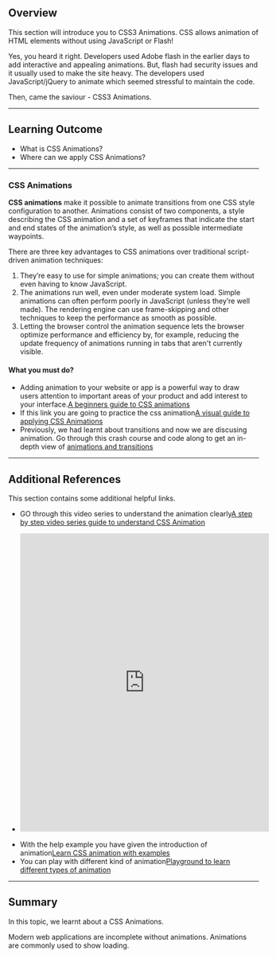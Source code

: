 ## Overview

This section will introduce you to CSS3 Animations. CSS allows animation of HTML elements without using JavaScript or Flash!

Yes, you heard it right. Developers used Adobe flash in the earlier days to add interactive and appealing animations. But, flash had security issues and it usually used to make the site heavy. The developers used JavaScript/jQuery to animate which seemed stressful to maintain the code.

Then, came the saviour - CSS3 Animations.

---

## Learning Outcome

- What is CSS Animations?
- Where can we apply CSS Animations?

---

### CSS Animations

**CSS animations** make it possible to animate transitions from one CSS style configuration to another. Animations consist of two components, a style describing the CSS animation and a set of keyframes that indicate the start and end states of the animation’s style, as well as possible intermediate waypoints.

There are three key advantages to CSS animations over traditional script-driven animation techniques:

1.  They’re easy to use for simple animations; you can create them without even having to know JavaScript.
2.  The animations run well, even under moderate system load. Simple animations can often perform poorly in JavaScript (unless they’re well made). The rendering engine can use frame-skipping and other techniques to keep the performance as smooth as possible.
3.  Letting the browser control the animation sequence lets the browser optimize performance and efficiency by, for example, reducing the update frequency of animations running in tabs that aren't currently visible.

#### What you must do?

- Adding animation to your website or app is a powerful way to draw users attention to important areas of your product and add interest to your interface.[A beginners guide to CSS animations](https://thoughtbot.com/blog/css-animation-for-beginners)
- If this link you are going to practice the css animation[A visual guide to applying CSS Animations](https://marksheet.io/css-animations.html)
- Previously, we had learnt about transitions and now we are discusing animation. Go through this crash course and code along to get an in-depth view of [animations and transitions](https://www.youtube.com/watch?v=zHUpx90NerM)

---

## Additional References

This section contains some additional helpful links.

- GO through this video series to understand the animation clearly[A step by step video series guide to understand CSS Animation](https://www.youtube.com/watch?v=8kK-cA99SA0)

- <iframe width="500" height="600" src="https://www.youtube.com/embed/8kK-cA99SA0" frameborder="0" allow="accelerometer; autoplay; encrypted-media; gyroscope; picture-in-picture" allowfullscreen></iframe>

* With the help example you have given the introduction of animation[Learn CSS animation with examples](https://flaviocopes.com/css-animations/)
* You can play with different kind of animation[Playground to learn different types of animation](http://animista.net/)

---

## Summary

In this topic, we learnt about a CSS Animations.

Modern web applications are incomplete without animations. Animations are commonly used to show loading.
